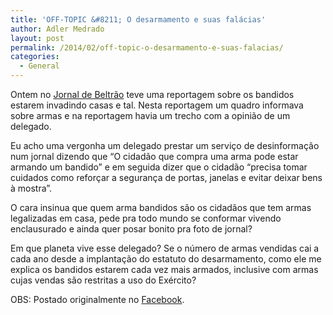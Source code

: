 ```yaml
---
title: 'OFF-TOPIC &#8211; O desarmamento e suas falácias'
author: Adler Medrado
layout: post
permalink: /2014/02/off-topic-o-desarmamento-e-suas-falacias/
categories:
  - General
---
```

Ontem no [Jornal de Beltrão][1] teve uma reportagem sobre os bandidos estarem
invadindo casas e tal. Nesta reportagem um quadro informava sobre armas e na
reportagem havia um trecho com a opinião de um delegado.

Eu acho uma vergonha um delegado prestar um serviço de desinformação num jornal
dizendo que “O cidadão que compra uma arma pode estar armando um bandido” e em
seguida dizer que o cidadão “precisa tomar cuidados como reforçar a segurança
de portas, janelas e evitar deixar bens à mostra”.

O cara insinua que quem arma bandidos são os cidadãos que tem armas legalizadas
em casa, pede pra todo mundo se conformar vivendo enclausurado e ainda quer
posar bonito pra foto de jornal?

Em que planeta vive esse delegado? Se o número de armas vendidas cai a cada ano
desde a implantação do estatuto do desarmamento, como ele me explica os bandidos
estarem cada vez mais armados, inclusive com armas cujas vendas são restritas
a uso do Exército?

OBS: Postado originalmente no [Facebook][2].

[1]: http://www.jornaldebeltrao.com.br
[2]: https://www.facebook.com/adlermedrado/posts/10152027868730958
